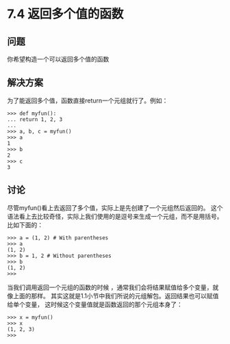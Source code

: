 

# 7.4 返回多个值的函数

## 问题

你希望构造一个可以返回多个值的函数

## 解决方案

为了能返回多个值，函数直接return一个元组就行了。例如：

    
    
    >>> def myfun():
    ... return 1, 2, 3
    ...
    >>> a, b, c = myfun()
    >>> a
    1
    >>> b
    2
    >>> c
    3
    

## 讨论

尽管myfun()看上去返回了多个值，实际上是先创建了一个元组然后返回的。
这个语法看上去比较奇怪，实际上我们使用的是逗号来生成一个元组，而不是用括号。比如下面的：

    
    
    >>> a = (1, 2) # With parentheses
    >>> a
    (1, 2)
    >>> b = 1, 2 # Without parentheses
    >>> b
    (1, 2)
    >>>
    

当我们调用返回一个元组的函数的时候 ，通常我们会将结果赋值给多个变量，就像上面的那样。
其实这就是1.1小节中我们所说的元组解包。返回结果也可以赋值给单个变量， 这时候这个变量值就是函数返回的那个元组本身了：

    
    
    >>> x = myfun()
    >>> x
    (1, 2, 3)
    >>>
    

